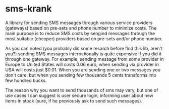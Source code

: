 sms-krank
=========

A library for sending SMS messages through various service providers (gateways) based on pre-sets and phone number to minimize costs.
The main purpose is to reduce SMS costs by sengind messages through the most suitable (cheeper) providers based on pre-sets and/or phone number.

As you can noted (you probably did some resarch before find this lib, aren't you?) sending SMS messages internationally is quite expensive if you did it through one gateway. For example, sending message from some provider in Europe to United States will costs 0.06 euro, when sending via provider in USA will costs just $0.01. When you are sending one or two messages you don't care, but when you sending few thousands 5 cents transforms into few hundred bucks.

The reason why you want to send thousands of sms may vary, but one of use cases I can suggest is user secure login, informing user about new items in stock (sure, if he previously ask to send such messages).
